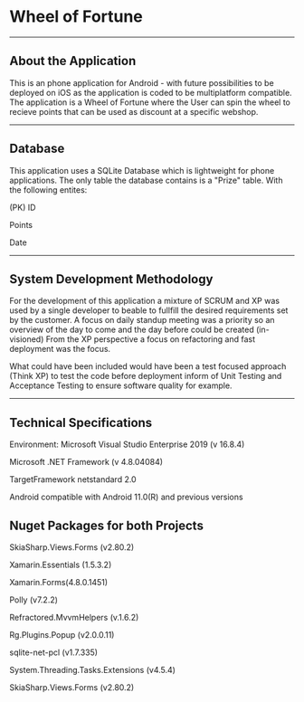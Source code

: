 ﻿# Wheel of Fortune

----------------------------------
About the Application
----------------------------------
This is an phone application for Android - with future possibilities to be deployed on iOS as the application is coded to be multiplatform compatible. 
The application is a Wheel of Fortune where the User can spin the wheel to recieve points that can be used as discount at a specific webshop. 

-----------------------------------------
Database
-----------------------------------------
This application uses a SQLite Database which is lightweight for phone applications.
The only table the database contains is a "Prize" table. 
With the following entites:

(PK) 
ID

Points

Date

-----------------------------------------
System Development Methodology
-----------------------------------------
For the development of this application 
a mixture of SCRUM and XP was used by a single developer
to beable to fullfill the desired requirements set by the customer.
A focus on daily standup meeting was a priority so an overview of the day to come and the day before could be created (in-visioned)
From the XP perspective a focus on refactoring and fast deployment was the focus. 

What could have been included would have been a test focused approach (Think XP) to test the code before deployment inform of Unit Testing and Acceptance Testing to ensure software quality for example. 

----------------------------------
Technical Specifications
----------------------------------
Environment: Microsoft Visual Studio Enterprise 2019 (v 16.8.4)

Microsoft .NET Framework (v 4.8.04084)

TargetFramework netstandard 2.0

Android compatible with Android 11.0(R) and previous versions

Nuget Packages for both Projects
--------------------------------

SkiaSharp.Views.Forms (v2.80.2)

Xamarin.Essentials (1.5.3.2)

Xamarin.Forms(4.8.0.1451)

Polly (v7.2.2)

Refractored.MvvmHelpers (v.1.6.2)

Rg.Plugins.Popup (v2.0.0.11)

sqlite-net-pcl (v1.7.335)

System.Threading.Tasks.Extensions (v4.5.4)

SkiaSharp.Views.Forms (v2.80.2)

